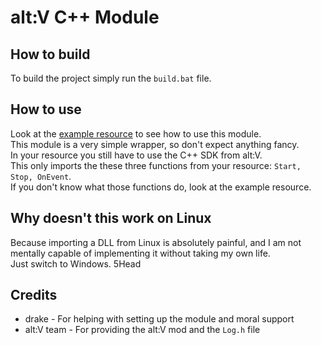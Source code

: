 # alt:V C++ Module

## How to build

To build the project simply run the `build.bat` file.

## How to use

Look at the [example resource](https://github.com/LeonMrBonnie/altv-cpp-example-resource) to see how to use this module.<br>
This module is a very simple wrapper, so don't expect anything fancy.<br>
In your resource you still have to use the C++ SDK from alt:V.<br>
This only imports the these three functions from your resource: `Start, Stop, OnEvent`.<br>
If you don't know what those functions do, look at the example resource.

## Why doesn't this work on Linux

Because importing a DLL from Linux is absolutely painful, and I am not mentally capable of implementing it without taking my own life.<br>
Just switch to Windows. 5Head

## Credits

- drake - For helping with setting up the module and moral support
- alt:V team - For providing the alt:V mod and the `Log.h` file